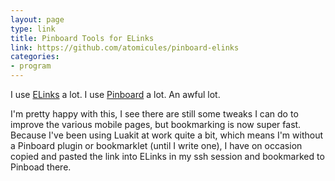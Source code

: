 ```yaml
---
layout: page
type: link
title: Pinboard Tools for ELinks
link: https://github.com/atomicules/pinboard-elinks
categories: 
- program
---
```

I use [ELinks](http://elinks.or.cz) a lot. I use [Pinboard](http://pinboard.in) a lot. An awful lot.

I'm pretty happy with this, I see there are still some tweaks I can do to improve the various mobile pages, but bookmarking is now super fast. Because I've been using Luakit at work quite a bit, which means I'm without a Pinboard plugin or bookmarklet (until I write one), I have on occasion copied and pasted the link into ELinks in my ssh session and bookmarked to Pinboad there. 
